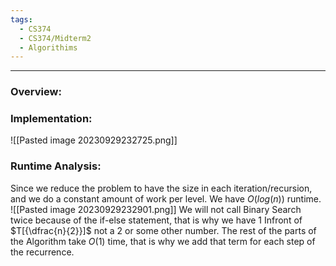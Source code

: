 ```yaml
---
tags:
  - CS374
  - CS374/Midterm2
  - Algorithims
---
```

---
### Overview:

### Implementation:
![[Pasted image 20230929232725.png]]

### Runtime Analysis:
Since we reduce the problem to have the size in each iteration/recursion, and we do a constant amount of work per level. We have $O(log(n))$ runtime.
![[Pasted image 20230929232901.png]]
We will not call Binary Search twice because of the if-else statement, that is why we have 1 Infront of $T[{\dfrac{n}{2}}]$ not a 2 or some other number. The rest of the parts of the Algorithm take $O(1)$ time, that is why we add that term for each step of the recurrence. 